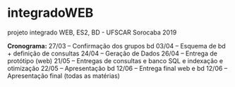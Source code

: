 # integradoWEB
projeto integrado WEB, ES2, BD - UFSCAR Sorocaba 2019

**Cronograma:**
27/03 – Confirmação dos grupos bd
03/04 – Esquema de bd + definição de consultas
24/04 – Geração de Dados
26/04 – Entrega de protótipo (web)
21/05 – Entregas de consultas e banco SQL e indexação e otimização
22/05 – Apresentação bd
12/06 – Entrega final web e bd
12/06 – Apresentação final (todas as matérias)
